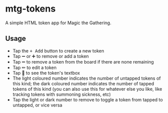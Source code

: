 # mtg-tokens

A simple HTML token app for Magic the Gathering.

## Usage

* Tap the <kbd>+ Add</kbd> button to create a new token
* Tap ➖ or ➕ to remove or add a token
* Tap ➖ to remove a token from the board if there are none remaining
* Tap ✏ to edit a token
* Tap 💬 to see the token's textbox
* The light coloured number indicates the number of untapped tokens of this kind; the dark coloured number indicates the number of tapped tokens of this kind (you can also use this for whatever else you like, like tracking tokens with summoning sickness, etc)
* Tap the light or dark number to remove to toggle a token from tapped to untapped, or vice versa